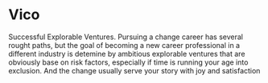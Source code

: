 # Vico
Successful Explorable Ventures. Pursuing a change career has several rought paths, but the goal of becoming a new career professional in a different industry is detemine by ambitious explorable ventures that are obviously base on risk factors, especially if time is running your age into exclusion. And the change usually serve your story with joy and satisfaction
